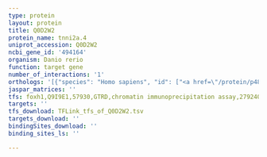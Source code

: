 ```yaml
---
type: protein
layout: protein
title: Q0D2W2
protein_name: tnni2a.4
uniprot_accession: Q0D2W2
ncbi_gene_id: '494164'
organism: Danio rerio
function: target gene
number_of_interactions: '1'
orthologs: '[{"species": "Homo sapiens", "id": ["<a href=\"/protein/p48788\">P48788</a>"]}, {"species": "Mus musculus", "id": ["<a href=\"/protein/p13412\">P13412</a>"]}, {"species": "Drosophila melanogaster", "id": ["<a href=\"/protein/p36188\">P36188</a>"]}, {"species": "Caenorhabditis elegans", "id": ["<a href=\"/protein/o44572\">O44572</a>", "<a href=\"/protein/q9gyf1\">Q9GYF1</a>", "Q20334"]}]'
jaspar_matrices: ''
tfs: foxh1,Q9I9E1,57930,GTRD,chromatin immunoprecipitation assay,27924024%5Buid%5D,No
targets: ''
tfs_download: TFLink_tfs_of_Q0D2W2.tsv
targets_download: ''
bindingSites_download: ''
binding_sites_ls: ''

---
```

